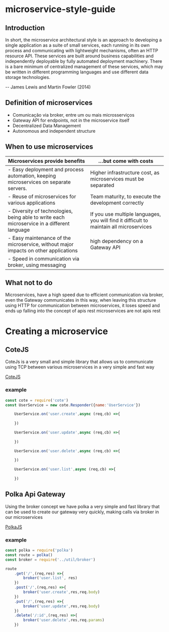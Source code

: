 # microservice-style-guide

## Introduction

In short, the microservice architectural style is an approach to developing a single application as a suite of small services, each running in its own process and communicating with lightweight mechanisms, often an HTTP resource API. These services are built around business capabilities and independently deployable by fully automated deployment machinery. There is a bare minimum of centralized management of these services, which may be written in different programming languages and use different data storage technologies.

-- James Lewis and Martin Fowler (2014)

## Definition of microservices

- Comunicação via broker, entre um ou mais microsserviços
- Gateway API for endpoints, not in the microservice itself
- Decentralized Data Management
- Autonomous and independent structure


## When to use microservices

Microservices provide benefits | …but come with costs 
--- | --- |
- Easy deployment and process automation, keeping microservices on separate servers. | Higher infrastructure cost, as microservices must be separated|
- Reuse of microservices for various applications | Team maturity, to execute the development correctly |
- Diversity of technologies, being able to write each microservice in a different language | If you use multiple languages, you will find it difficult to maintain all microservices|
- Easy maintenance of the microservice, without major impacts on other applications | high dependency on a Gateway API |
- Speed in communication via broker, using messaging |

## What not to do
Microservices, have a high speed due to efficient communication via broker, even the Gateway communicates in this way, when leaving this structure using HTTP for communication between microservices, it loses speed and ends up falling into the concept of apis rest microservices are not apis rest

# Creating a microservice 

## CoteJS

CoteJs is a very small and simple library that allows us to communicate using TCP between various microservices in a very simple and fast way

[CoteJS](https://github.com/dashersw/cote)
### example

```javascript
const cote = require('cote')
const UserService = new cote.Responder({name:'UserService'})

    UserService.on('user.create',async (req,cb) =>{
       
    })

    UserService.on('user.update',async (req,cb) =>{
      
    })

    UserService.on('user.delete',async (req,cb) =>{
       
    })

    UserService.on('user.list',async (req,cb) =>{
      
    })
```

## Polka Api Gateway
Using the broker concept we have polka a very simple and fast library that can be used to create our gateway very quickly, making calls via broker in our microservices

[PolkaJS](https://github.com/lukeed/polka)

### example
```javascript
const polka = require('polka')
const route = polka()
const broker = require('../util/broker')

route
    .get('/',(req,res) =>{
        broker('user.list', res)
    })
    .post('/',(req,res) =>{
        broker('user.create',res,req.body)
    })
    .put('/',(req,res) =>{
        broker('user.update',res,req.body)
    })
    .delete('/:id',(req,res) =>{
        broker('user.delete',res,req.params)
    })

```

